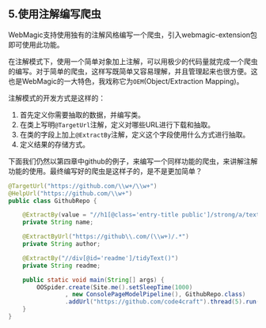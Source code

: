 ## 5.使用注解编写爬虫

WebMagic支持使用独有的注解风格编写一个爬虫，引入webmagic-extension包即可使用此功能。

在注解模式下，使用一个简单对象加上注解，可以用极少的代码量就完成一个爬虫的编写。对于简单的爬虫，这样写既简单又容易理解，并且管理起来也很方便。这也是WebMagic的一大特色，我戏称它为`OEM`(Object/Extraction Mapping)。

注解模式的开发方式是这样的：

1. 首先定义你需要抽取的数据，并编写类。
2. 在类上写明`@TargetUrl`注解，定义对哪些URL进行下载和抽取。
3. 在类的字段上加上`@ExtractBy`注解，定义这个字段使用什么方式进行抽取。
4. 定义结果的存储方式。

下面我们仍然以第四章中github的例子，来编写一个同样功能的爬虫，来讲解注解功能的使用。最终编写好的爬虫是这样子的，是不是更加简单？

```java
@TargetUrl("https://github.com/\\w+/\\w+")
@HelpUrl("https://github.com/\\w+")
public class GithubRepo {

    @ExtractBy(value = "//h1[@class='entry-title public']/strong/a/text()", notNull = true)
    private String name;

    @ExtractByUrl("https://github\\.com/(\\w+)/.*")
    private String author;

    @ExtractBy("//div[@id='readme']/tidyText()")
    private String readme;

    public static void main(String[] args) {
        OOSpider.create(Site.me().setSleepTime(1000)
                , new ConsolePageModelPipeline(), GithubRepo.class)
                .addUrl("https://github.com/code4craft").thread(5).run();
    }
}
```
